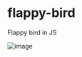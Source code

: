 # flappy-bird

Flappy bird in JS


![image](https://user-images.githubusercontent.com/649249/232856120-e26eb412-3cf2-4f40-a7b3-aee33c420906.png)
